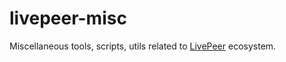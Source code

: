 # livepeer-misc

Miscellaneous tools, scripts, utils related to [LivePeer](https://github.com/livepeer/) ecosystem.
